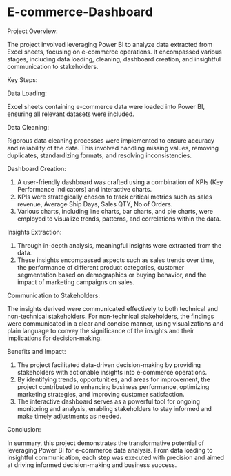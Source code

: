 # E-commerce-Dashboard
Project Overview:

The project involved leveraging Power BI to analyze data extracted from Excel sheets, focusing on e-commerce operations. It encompassed various stages, including data loading, cleaning, dashboard creation, and insightful communication to stakeholders.

Key Steps:

Data Loading:

Excel sheets containing e-commerce data were loaded into Power BI, ensuring all relevant datasets were included.

Data Cleaning:

Rigorous data cleaning processes were implemented to ensure accuracy and reliability of the data. This involved handling missing values, removing duplicates, standardizing formats, and resolving inconsistencies.

Dashboard Creation:

1) A user-friendly dashboard was crafted using a combination of KPIs (Key Performance Indicators) and interactive charts.
2) KPIs were strategically chosen to track critical metrics such as sales revenue, Average Ship Days, Sales QTY, No of Orders.
3) Various charts, including line charts, bar charts, and pie charts, were employed to visualize trends, patterns, and correlations within the data.

Insights Extraction:

1) Through in-depth analysis, meaningful insights were extracted from the data.
2) These insights encompassed aspects such as sales trends over time, the performance of different product categories, customer segmentation based on demographics or buying behavior, and the impact of marketing campaigns on sales.

Communication to Stakeholders:

The insights derived were communicated effectively to both technical and non-technical stakeholders.
For non-technical stakeholders, the findings were communicated in a clear and concise manner, using visualizations and plain language to convey the significance of the insights and their implications for decision-making.

Benefits and Impact:

1) The project facilitated data-driven decision-making by providing stakeholders with actionable insights into e-commerce operations.
2) By identifying trends, opportunities, and areas for improvement, the project contributed to enhancing business performance, optimizing marketing strategies, and improving customer satisfaction.
3) The interactive dashboard serves as a powerful tool for ongoing monitoring and analysis, enabling stakeholders to stay informed and make timely adjustments as needed.

Conclusion:

In summary, this project demonstrates the transformative potential of leveraging Power BI for e-commerce data analysis. From data loading to insightful communication, each step was executed with precision and aimed at driving informed decision-making and business success.
